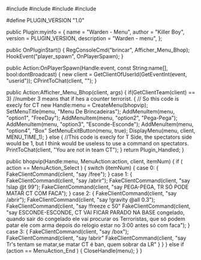 #include <sourcemod>
#include <sdktools>
#include <cstrike>
#include <colors>

#define PLUGIN_VERSION  "1.0"

public Plugin:myinfo = {
        name = "Warden - Menu",
        author = "Killer Boy",
        version = PLUGIN_VERSION,
        description = "Warden - menu",
};

public OnPluginStart()
{ 
	RegConsoleCmd("brincar", Afficher_Menu_Bhop);
	HookEvent("player_spawn", OnPlayerSpawn);
}

public Action:OnPlayerSpawn(Handle:event, const String:name[], bool:dontBroadcast)
{
	new client = GetClientOfUserId(GetEventInt(event, "userid"));
	CPrintToChat(client, "");
}

public Action:Afficher_Menu_Bhop(client, args)
{
	if(GetClientTeam(client) == 3) //number 3 means that if hes a counter terrorist.
	{ // So this code is execly for CT
		new Handle:menu = CreateMenu(bhopvip);
		SetMenuTitle(menu, "Menu De Brincadeiras");
		AddMenuItem(menu, "option1", "FreeDay");
		AddMenuItem(menu, "option2", "Pega-Pega");
		AddMenuItem(menu, "option3", "Esconde-Esconde");
		AddMenuItem(menu, "option4", "Box"
		SetMenuExitButton(menu, true);
		DisplayMenu(menu, client, MENU_TIME_1);
	}
	else
	{ //This code is execly for T Side, the spectators side would be 1, but I think would be useless to use a command on spectators.
		PrintToChat(client, "You are not in team CT");
	}
	return Plugin_Handled; 
}

public bhopvip(Handle:menu, MenuAction:action, client, itemNum)
{
	if ( action == MenuAction_Select )
	{
		switch (itemNum)
		{
			case 0:
			{
				FakeClientCommand(client, "say /free");
			}
			case 1:
			{
			    FakeClientCommand(client, "say /abrir");
				FakeClientCommand(client, "say !slap @t 99");
				FakeClientCommand(client, "say PEGA-PEGA, TR SÓ PODE MATAR CT COM FACA");
			}
			case 2:
			{
			    FakeClientCommand(client, "say /abrir");
				FakeClientCommand(client, "say !gravity @all 0.3");
				FakeClientCommand(client, "say !freeze c 50"
				FakeClientCommand(client, "say ESCONDE-ESCONDE, CT VAI FICAR PARADO NA BASE congelado, quando sair do congelado ele vai procurar os Terroristas, que só podem patar ele com arma depois do relogio estar no 3:00 antes só com faca");
			}
			case 3:
			{
			    FakeClientCommand(client, "say /box");
				FakeClientCommand(client, "say !abrir"
				FakeClientCommand(client, "say Tr's tentam se matar,se matar CT é ban, quem sobrar da LR"
			}
		}
	}
	else if (action == MenuAction_End )
	{
	CloseHandle(menu);
	} 
}

